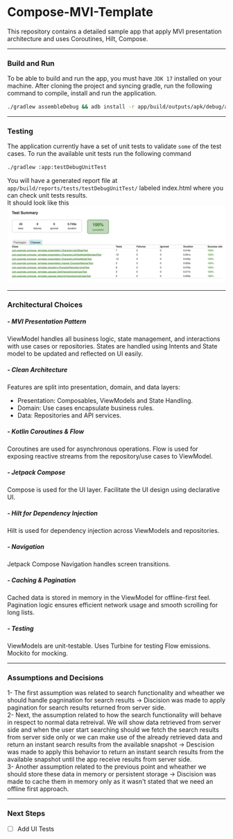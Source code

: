 # Compose-MVI-Template

This repository contains a detailed sample app that apply MVI presentation architecture and uses Coroutines, Hilt, Compose. 

---
### Build and Run

To be able to build and run the app, you must have `JDK 17` installed on your machine.
After cloning the project and syncing gradle, run the following command to compile, install and run the application.
```sh
./gradlew assembleDebug && adb install -r app/build/outputs/apk/debug/app-debug.apk && adb shell am start -n com.example.compose_template/.MainActivity
```

---

### Testing

The application currently have a set of unit tests to validate `some` of the test cases. To run the available unit tests run the following command  

```sh
./gradlew :app:testDebugUnitTest
```

You will have a generated report file at `app/build/reports/tests/testDebugUnitTest/` labeled index.html where you can check unit tests results.  
It should look like this ![Tests Screenshot](assets/tests-screenshot.png)

---

### Architectural Choices

##### - MVI Presentation Pattern
ViewModel handles all business logic, state management, and interactions with use cases or repositories. States are handled using Intents and State model to be updated and reflected on UI easily.

##### - Clean Architecture
Features are split into presentation, domain, and data layers:
- Presentation: Composables, ViewModels and State Handling.
- Domain: Use cases encapsulate business rules.
- Data: Repositories and API services.

##### - Kotlin Coroutines & Flow
Coroutines are used for asynchronous operations. Flow is used for exposing reactive streams from the repository/use cases to ViewModel.

##### - Jetpack Compose
Compose is used for the UI layer. Facilitate the UI design using declarative UI.

##### - Hilt for Dependency Injection
Hilt is used for dependency injection across ViewModels and repositories.

##### - Navigation
Jetpack Compose Navigation handles screen transitions.

##### - Caching & Pagination
Cached data is stored in memory in the ViewModel for offline-first feel.
Pagination logic ensures efficient network usage and smooth scrolling for long lists.

##### - Testing
ViewModels are unit-testable. Uses Turbine for testing Flow emissions. Mockito for mocking.

---

### Assumptions and Decisions
  1- The first assumption was related to search functionality and wheather we should handle pagnination for search results -> Discision was made to apply pagination for search results returned from server side.  
  2- Next, the assumption related to how the search functionality will behave in respect to normal data retreival. We will show data retrieved from server side and when the user start searching should we fetch the search results from server side only or we can make use of the already retrieved data and return an instant search results from the available snapshot -> Descision was made to apply this behavior to return an instant search results from the available snapshot until the app receive results from server side.  
  3- Another assumption related to the previous point and wheather we should store these data in memory or persistent storage -> Discision was made to cache them in memory only as it wasn't stated that we need an offline first approach.
  
---

### Next Steps
 - [ ] Add UI Tests
